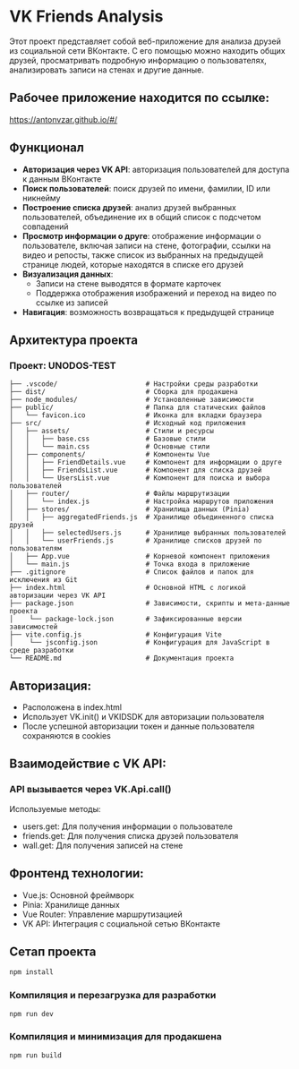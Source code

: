 
# VK Friends Analysis

Этот проект представляет собой веб-приложение для анализа друзей из социальной сети ВКонтакте. С его помощью можно находить общих друзей, просматривать подробную информацию о пользователях, анализировать записи на стенах и другие данные.

## Рабочее приложение находится по ссылке:

https://antonvzar.github.io/#/

## Функционал

- **Авторизация через VK API**: авторизация пользователей для доступа к данным ВКонтакте
- **Поиск пользователей**: поиск друзей по имени, фамилии, ID или никнейму
- **Построение списка друзей**: анализ друзей выбранных пользователей, объединение их в общий список с подсчетом совпадений
- **Просмотр информации о друге**: отображение информации о пользователе, включая записи на стене, фотографии, ссылки на видео и репосты, также список из выбранных на предыдущей странице людей, которые находятся в списке его друзей 
- **Визуализация данных**:
  - Записи на стене выводятся в формате карточек
  - Поддержка отображения изображений и переход на видео по ссылке из записей
- **Навигация**: возможность возвращаться к предыдущей странице

## Архитектура проекта

### Проект: UNODOS-TEST
```
├── .vscode/                      # Настройки среды разработки
├── dist/                         # Сборка для продакшена
├── node_modules/                 # Установленные зависимости
├── public/                       # Папка для статических файлов
│   └── favicon.ico               # Иконка для вкладки браузера
├── src/                          # Исходный код приложения
│   ├── assets/                   # Стили и ресурсы
│   │   ├── base.css              # Базовые стили
│   │   └── main.css              # Основные стили
│   ├── components/               # Компоненты Vue
│   │   ├── FriendDetails.vue     # Компонент для информации о друге
│   │   ├── FriendsList.vue       # Компонент для списка друзей
│   │   └── UsersList.vue         # Компонент для поиска и выбора пользователей
│   ├── router/                   # Файлы маршрутизации
│   │   └── index.js              # Настройка маршрутов приложения
│   ├── stores/                   # Хранилища данных (Pinia)
│   │   ├── aggregatedFriends.js  # Хранилище объединенного списка друзей
│   │   ├── selectedUsers.js      # Хранилище выбранных пользователей
│   │   └── userFriends.js        # Хранилище списков друзей по пользователям
│   ├── App.vue                   # Корневой компонент приложения
│   └── main.js                   # Точка входа в приложение
├── .gitignore                    # Список файлов и папок для исключения из Git
├── index.html                    # Основной HTML с логикой авторизации через VK API
├── package.json                  # Зависимости, скрипты и мета-данные проекта
│    └── package-lock.json        # Зафиксированные версии зависимостей
├── vite.config.js                # Конфигурация Vite
│    └── jsconfig.json            # Конфигурация для JavaScript в среде разработки
└── README.md                     # Документация проекта
```

## Авторизация:

  - Расположена в index.html
  - Использует VK.init() и VKIDSDK для авторизации пользователя
  - После успешной авторизации токен и данные пользователя сохраняются в cookies

## Взаимодействие с VK API:

### API вызывается через VK.Api.call()
Используемые методы:
  - users.get: Для получения информации о пользователе
  - friends.get: Для получения списка друзей пользователя
  - wall.get: Для получения записей на стене

## Фронтенд технологии:

  - Vue.js: Основной фреймворк
  - Pinia: Хранилище данных
  - Vue Router: Управление маршрутизацией
  - VK API: Интеграция с социальной сетью ВКонтакте

## Сетап проекта

```sh
npm install
```

### Компиляция и перезагрузка для разработки 

```sh
npm run dev
```

### Компиляция и минимизация для продакшена

```sh
npm run build
```
